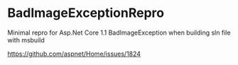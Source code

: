# BadImageExceptionRepro
Minimal repro for Asp.Net Core 1.1 BadImageException when building sln file with msbuild

<https://github.com/aspnet/Home/issues/1824>
